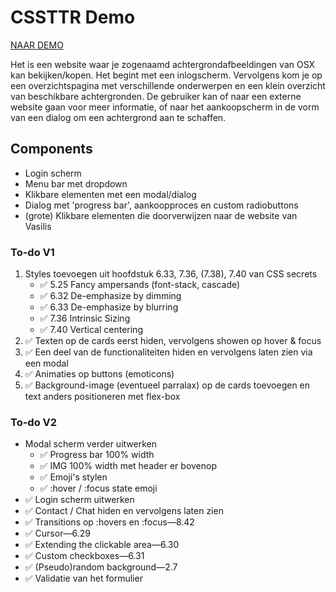 # CSSTTR Demo

[NAAR DEMO](https://jamalvr.github.io/cssttr/)

Het is een website waar je zogenaamd achtergrondafbeeldingen van OSX kan bekijken/kopen. Het begint met een inlogscherm. Vervolgens kom je op een overzichtspagina met verschillende onderwerpen en een klein overzicht van beschikbare achtergronden. De gebruiker kan of naar een externe website gaan voor meer informatie, of naar het aankoopscherm in de vorm van een dialog om een achtergrond aan te schaffen.

## Components

- Login scherm
- Menu bar met dropdown
- Klikbare elementen met een modal/dialog
- Dialog met 'progress bar', aankoopproces en custom radiobuttons 
- (grote) Klikbare elementen die doorverwijzen naar de website van Vasilis

### To-do V1

1. Styles toevoegen uit hoofdstuk 6.33, 7.36, (7.38), 7.40 van CSS secrets
    - ✅ 5.25 Fancy ampersands (font-stack, cascade)
    - ✅ 6.32 De-emphasize by dimming
    - ✅ 6.33 De-emphasize by blurring
    - ✅ 7.36 Intrinsic Sizing
    - ✅ 7.40 Vertical centering
2. ✅ Texten op de cards eerst hiden, vervolgens showen op hover & focus
3. ✅ Een deel van de functionaliteiten hiden en vervolgens laten zien via een modal
4. ✅ Animaties op buttons (emoticons)
5. ✅ Background-image (eventueel parralax) op de cards toevoegen en text anders positioneren met flex-box

### To-do V2

- Modal scherm verder uitwerken
    - ✅ Progress bar 100% width
    - ✅ IMG 100% width met header er bovenop
    - ✅ Emoji's stylen
    - ✅ :hover / :focus state emoji
- ✅ Login scherm uitwerken
- ✅ Contact / Chat hiden en vervolgens laten zien
- ✅ Transitions op :hovers en :focus—8.42
- ✅ Cursor—6.29
- ✅ Extending the clickable area—6.30
- ✅ Custom checkboxes—6.31
- ✅ (Pseudo)random background—2.7
- ✅ Validatie van het formulier